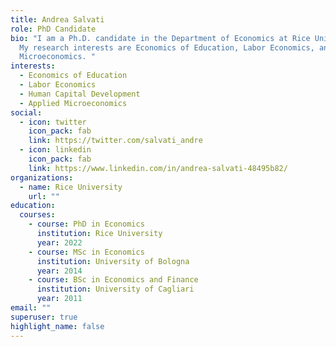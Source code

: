 ```yaml
---
title: Andrea Salvati
role: PhD Candidate
bio: "I am a Ph.D. candidate in the Department of Economics at Rice University.
  My research interests are Economics of Education, Labor Economics, and Applied
  Microeconomics. "
interests:
  - Economics of Education
  - Labor Economics
  - Human Capital Development
  - Applied Microeconomics
social:
  - icon: twitter
    icon_pack: fab
    link: https://twitter.com/salvati_andre
  - icon: linkedin
    icon_pack: fab
    link: https://www.linkedin.com/in/andrea-salvati-48495b82/
organizations:
  - name: Rice University
    url: ""
education:
  courses:
    - course: PhD in Economics
      institution: Rice University
      year: 2022
    - course: MSc in Economics
      institution: University of Bologna
      year: 2014
    - course: BSc in Economics and Finance
      institution: University of Cagliari
      year: 2011
email: ""
superuser: true
highlight_name: false
---
```

